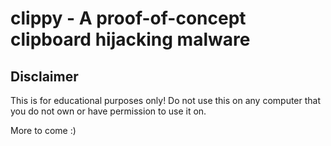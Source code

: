 # clippy - A proof-of-concept clipboard hijacking malware

## Disclaimer
This is for educational purposes only! Do not use this on any computer that you do not own or have permission to use it on.

More to come :)